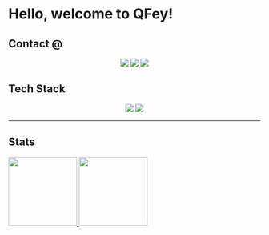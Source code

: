 <!--
<img align="center" width="40%" src="https://github.com/rvbug/rvbug/blob/main/QM.png" /> 
-->
# Hello, welcome to QFey!


<p align="center"> 
  <!-- <img width="50%" src="" />  -->
</p>

## Contact @
<p align="center"> <img src="https://img.shields.io/badge/QFey-00aced.svg?style=flat&logo=linkedin"> 
<!-- <img src="https://img.shields.io/badge/Twitter-@rvbugged-181717.svg?style=flat&logo=Twitter">  -->
<a href="https://qfey.in/" target="_blank">
  <img src=https://img.shields.io/badge/www-qfey.in-blue">
</a>
  <a href="mailto:qfey.in@gmail.com">
    <img src=https://img.shields.io/badge/@-email-blue">
  </a>
</p>

## Tech Stack
<p align="center"> 
  <img src="https://img.shields.io/badge/-Rust-000?&logo=Rust">
  <img src="https://img.shields.io/badge/swift-F54A2A?style-plastic-green&logo=swift&logoColor=white">
</p>

---
## Stats

<a href="https://qfeyin.github.io/"><img height="137px" src="https://github-readme-stats.vercel.app/api?username=qfeyin&hide_title=false&hide_border=false&show_icons=true&include_all_commits=true&count_private=true&line_height=21&text_color=000&icon_color=000&bg_color=0,ea6161,ffc64d,fffc4d,52fa5a&theme=graywhite" /><!-- wi*quL3fcV -->    <img height="137px" src="https://github-readme-stats.vercel.app/api/top-langs/?username=qfeyin&hide=html&hide_title=true&hide_border=false&layout=compact&langs_count=10&exclude_repo=comp426,Redventures-Movie-Quotes&text_color=000&icon_color=fff&bg_color=0,52fa5a,4dfcff,c64dff&theme=graywhite" /></a>   


<!--
[![GitHub Streak](https://github-readme-streak-stats.herokuapp.com/?user=rvbug&theme=dark)](https://git.io/streak-stats) -->

 


<!-- BLOG-POST-LIST:END -->



 <!-- Connect with me 
 <h3 align="left">Connect with me:</h3>
 <p align="left">
  
 <a href="https://twitter.com/rvbugged" target="blank"><img align="center" src="https://github.com/kmhmubin/kmhmubin/blob/master/assets/twitter.svg" alt="rvbugged" height="30" width="30" /></a>
 <a href="https://linkedin.com/in/idinc" target="blank"><img align="center" src="https://github.com/kmhmubin/kmhmubin/blob/master/assets/linkedin.svg" alt="kmhmubin" height="30" width="30" /></a>
 <a href="https://hashnode.com/@kmhmubin" target="blank"><img align="center" src="https://github.com/kmhmubin/kmhmubin/blob/master/assets/hashnode.svg" alt="kmhmubin" height="30" width="30" /></a>
 -->
  
 
